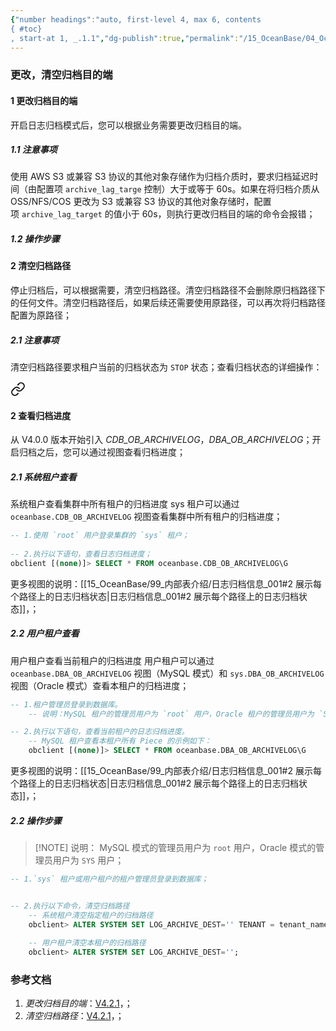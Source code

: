 ```yaml
---
{"number headings":"auto, first-level 4, max 6, contents
{ #toc}
, start-at 1, _.1.1","dg-publish":true,"permalink":"/15_OceanBase/04_OceanBase 安全，高可用，容灾/OceanBase 备份恢复_v3.x/更改，清空归档目的端/","dgPassFrontmatter":true}
---
```



### 更改，清空归档目的端

#### 1 更改归档目的端
开启日志归档模式后，您可以根据业务需要更改归档目的端。

##### 1.1 注意事项
使用 AWS S3 或兼容 S3 协议的其他对象存储作为归档介质时，要求归档延迟时间（由配置项 `archive_lag_targe` 控制）大于或等于 60s。如果在将归档介质从 OSS/NFS/COS 更改为 S3 或兼容 S3 协议的其他对象存储时，配置项 `archive_lag_target` 的值小于 60s，则执行更改归档目的端的命令会报错；


##### 1.2 操作步骤


#### 2 清空归档路径
停止归档后，可以根据需要，清空归档路径。清空归档路径不会删除原归档路径下的任何文件。清空归档路径后，如果后续还需要使用原路径，可以再次将归档路径配置为原路径；


##### 2.1 注意事项

清空归档路径要求租户当前的归档状态为 `STOP` 状态；查看归档状态的详细操作：
<div class="transclusion internal-embed is-loaded"><a class="markdown-embed-link" href="/15-ocean-base/04-ocean-base/ocean-base-v4-x/ocean-base-v4-x/#2" aria-label="Open link"><svg xmlns="http://www.w3.org/2000/svg" width="24" height="24" viewBox="0 0 24 24" fill="none" stroke="currentColor" stroke-width="2" stroke-linecap="round" stroke-linejoin="round" class="svg-icon lucide-link"><path d="M10 13a5 5 0 0 0 7.54.54l3-3a5 5 0 0 0-7.07-7.07l-1.72 1.71"></path><path d="M14 11a5 5 0 0 0-7.54-.54l-3 3a5 5 0 0 0 7.07 7.07l1.71-1.71"></path></svg></a><div class="markdown-embed">



#### 2 查看归档进度
从 V4.0.0 版本开始引入 *CDB_OB_ARCHIVELOG*，*DBA_OB_ARCHIVELOG*；开启归档之后，您可以通过视图查看归档进度；

##### 2.1 系统租户查看
系统租户查看集群中所有租户的归档进度
sys 租户可以通过 `oceanbase.CDB_OB_ARCHIVELOG` 视图查看集群中所有租户的归档进度；
```sql
-- 1.使用 `root` 用户登录集群的 `sys` 租户；
 
-- 2.执行以下语句，查看日志归档进度；
obclient [(none)]> SELECT * FROM oceanbase.CDB_OB_ARCHIVELOG\G
```
更多视图的说明：[[15_OceanBase/99_内部表介绍/日志归档信息_001#2 展示每个路径上的日志归档状态\|日志归档信息_001#2 展示每个路径上的日志归档状态]]，；

##### 2.2 用户租户查看
用户租户查看当前租户的归档进度
用户租户可以通过 `oceanbase.DBA_OB_ARCHIVELOG` 视图（MySQL 模式）和 `sys.DBA_OB_ARCHIVELOG` 视图（Oracle 模式）查看本租户的归档进度；
```sql
-- 1.租户管理员登录到数据库。
    -- 说明：MySQL 租户的管理员用户为 `root` 用户，Oracle 租户的管理员用户为 `SYS` 用户；

-- 2.执行以下语句，查看当前租户的日志归档进度。
    -- MySQL 租户查看本租户所有 Piece 的示例如下：
    obclient [(none)]> SELECT * FROM oceanbase.DBA_OB_ARCHIVELOG\G
```
更多视图的说明：[[15_OceanBase/99_内部表介绍/日志归档信息_001#2 展示每个路径上的日志归档状态\|日志归档信息_001#2 展示每个路径上的日志归档状态]]，；



</div></div>


##### 2.2 操作步骤
> [!NOTE] 说明：
> MySQL 模式的管理员用户为 `root` 用户，Oracle 模式的管理员用户为 `SYS` 用户；

```sql
-- 1.`sys` 租户或用户租户的租户管理员登录到数据库；


-- 2.执行以下命令，清空归档路径
	-- 系统租户清空指定租户的归档路径
	obclient> ALTER SYSTEM SET LOG_ARCHIVE_DEST='' TENANT = tenant_name;
	
	-- 用户租户清空本租户的归档路径
	obclient> ALTER SYSTEM SET LOG_ARCHIVE_DEST='';
```


### 参考文档
1. *更改归档目的端*：[V4.2.1](https://www.oceanbase.com/docs/common-oceanbase-database-cn-1000000000218400)，；
2. *清空归档路径*：[V4.2.1](https://www.oceanbase.com/docs/common-oceanbase-database-cn-1000000001062126)，；


